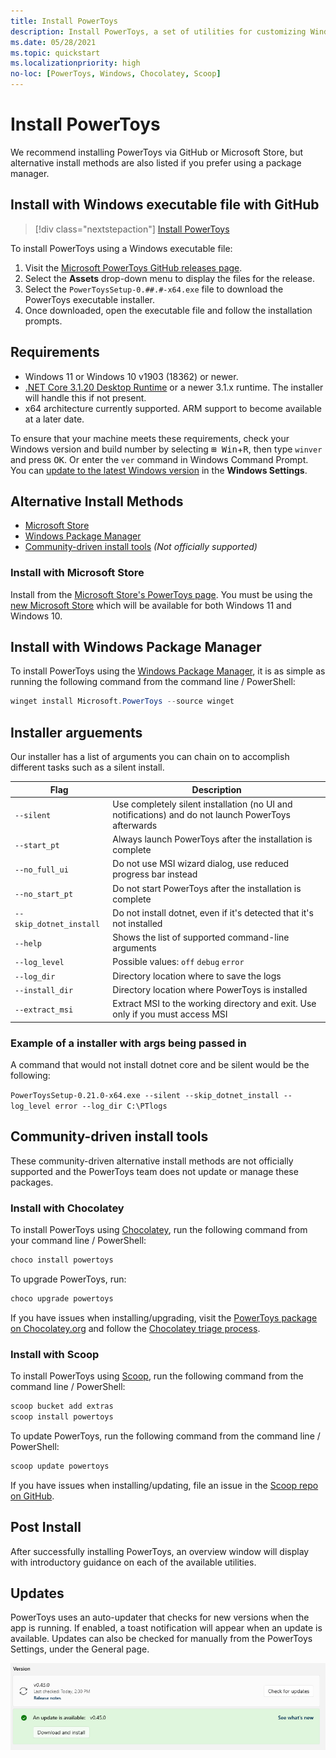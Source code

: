 ```yaml
---
title: Install PowerToys
description: Install PowerToys, a set of utilities for customizing Windows, using an executable file or package manager (WinGet, Chocolatey, Scoop).
ms.date: 05/28/2021
ms.topic: quickstart
ms.localizationpriority: high
no-loc: [PowerToys, Windows, Chocolatey, Scoop]
---
```


# Install PowerToys

We recommend installing PowerToys via GitHub or Microsoft Store, but alternative install methods are also listed if you prefer using a package manager.

## Install with Windows executable file with GitHub

> [!div class="nextstepaction"]
> [Install PowerToys](https://aka.ms/installpowertoys)

To install PowerToys using a Windows executable file:

1. Visit the [Microsoft PowerToys GitHub releases page](https://aka.ms/installpowertoys).
2. Select the **Assets** drop-down menu to display the files for the release.
3. Select the `PowerToysSetup-0.##.#-x64.exe` file to download the PowerToys executable installer.
4. Once downloaded, open the executable file and follow the installation prompts.

## Requirements

- Windows 11 or Windows 10 v1903 (18362) or newer.
- [.NET Core 3.1.20 Desktop Runtime](https://dotnet.microsoft.com/download/dotnet/thank-you/runtime-desktop-3.1.20-windows-x64-installer) or a newer 3.1.x runtime. The installer will handle this if not present.
- x64 architecture currently supported. ARM support to become available at a later date.

To ensure that your machine meets these requirements, check your Windows version and build number by selecting <kbd>⊞ Win</kbd>+<kbd>R</kbd>, then type `winver` and press <kbd>OK</kbd>. Or enter the `ver` command in Windows Command Prompt. You can [update to the latest Windows version](ms-settings:windowsupdate) in the **Windows Settings**.

## Alternative Install Methods

- [Microsoft Store](#install-with-microsoft-store)
- [Windows Package Manager](#install-with-windows-package-manager)
- [Community-driven install tools](#community-driven-install-tools) _(Not officially supported)_

### Install with Microsoft Store

Install from the [Microsoft Store's PowerToys page](https://aka.ms/getPowertoys). You must be using the [new Microsoft Store](https://blogs.windows.com/windowsExperience/2021/06/24/building-a-new-open-microsoft-store-on-windows-11/) which will be available for both Windows 11 and Windows 10.

## Install with Windows Package Manager

To install PowerToys using the [Windows Package Manager](../package-manager/winget/index.md), it is as simple as running the following command from the command line / PowerShell:

```powershell
winget install Microsoft.PowerToys --source winget
```

## Installer arguements 

Our installer has a list of arguments you can chain on to accomplish different tasks such as a silent install.

| Flag  | Description |
|---|---|
| `--silent` | Use completely silent installation (no UI and notifications) and do not launch PowerToys afterwards |
| `--start_pt` | Always launch PowerToys after the installation is complete |
| `--no_full_ui` | Do not use MSI wizard dialog, use reduced progress bar instead |
| `--no_start_pt` | Do not start PowerToys after the installation is complete |
| `--skip_dotnet_install` | Do not install dotnet, even if it's detected that it's not installed |
| `--help` | Shows the list of supported command-line arguments |
| `--log_level` | Possible values: `off` `debug` `error` |
| `--log_dir` | Directory location where to save the logs |
| `--install_dir` | Directory location where PowerToys is installed |
| `--extract_msi` | Extract MSI to the working directory and exit. Use only if you must access MSI |

### Example of a installer with args being passed in

A command that would not install dotnet core and be silent would be the following: 

`PowerToysSetup-0.21.0-x64.exe --silent --skip_dotnet_install --log_level error --log_dir C:\PTlogs`

## Community-driven install tools

These community-driven alternative install methods are not officially supported and the PowerToys team does not update or manage these packages.

### Install with Chocolatey

To install PowerToys using [Chocolatey](https://chocolatey.org/), run the following command from your command line / PowerShell:

```powershell
choco install powertoys
```

To upgrade PowerToys, run:

```powershell
choco upgrade powertoys
```

If you have issues when installing/upgrading, visit the [PowerToys package on Chocolatey.org](https://chocolatey.org/packages/powertoys) and follow the [Chocolatey triage process](https://chocolatey.org/docs/package-triage-process).

### Install with Scoop

To install PowerToys using [Scoop](https://scoop.sh/), run the following command from the command line / PowerShell:

```powershell
scoop bucket add extras
scoop install powertoys
```

To update PowerToys, run the following command from the command line / PowerShell:

```powershell
scoop update powertoys
```

If you have issues when installing/updating, file an issue in the [Scoop repo on GitHub](https://github.com/lukesampson/scoop/issues).

## Post Install

After successfully installing PowerToys, an overview window will display with introductory guidance on each of the available utilities.

## Updates

PowerToys uses an auto-updater that checks for new versions when the app is running. If enabled, a toast notification will appear when an update is available. Updates can also be checked for manually from the PowerToys Settings, under the General page.

![PowerToys Update](../images/powertoys-updates.png)

